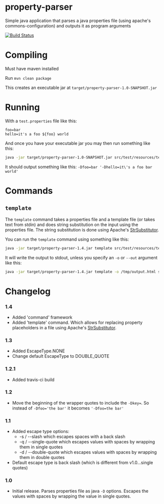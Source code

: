 # property-parser
Simple java application that parses a java properties file (using apache's commons-configuration) and outputs it as program arguments

[![Build Status](https://travis-ci.org/MashupMill/property-parser.svg?branch=master)](https://travis-ci.org/MashupMill/property-parser)

# Compiling

Must have maven installed

Run `mvn clean package`

This creates an executable jar at `target/property-parser-1.0-SNAPSHOT.jar`

# Running

With a `test.properties` file like this:

```
foo=bar
hello=it's a foo ${foo} world
```

And once you have your executable jar you may then run something like this:

```bash
java -jar target/property-parser-1.0-SNAPSHOT.jar src/test/resources/test.properties -q
```

It should output something like this: `-Dfoo=bar '-Dhello=it\'s a foo bar world'`

# Commands

## `template`

The `template` command takes a properties file and a template file (or takes text from stdin) and does string substitution on the input using the properties file.
The string substitution is done using Apache's [StrSubstitutor](https://commons.apache.org/proper/commons-lang/javadocs/api-2.6/org/apache/commons/lang/text/StrSubstitutor.html).

You can run the `template` command using something like this:

```bash
java -jar target/property-parser-1.4.jar template src/test/resources/test.properties src/test/resources/template.html
```

It will write the output to stdout, unless you specify an `-o` or `--out` argument like this:

```bash
java -jar target/property-parser-1.4.jar template -o /tmp/output.html src/test/resources/test.properties src/test/resources/template.html
```

# Changelog

### 1.4

* Added 'command' framework
* Added 'template' command. Which allows for replacing property placeholders in a file using Apache's [StrSubstitutor](https://commons.apache.org/proper/commons-lang/javadocs/api-2.6/org/apache/commons/lang/text/StrSubstitutor.html).

### 1.3

* Added EscapeType.NONE
* Change default EscapeType to DOUBLE_QUOTE

### 1.2.1

* Added travis-ci build

### 1.2

* Move the beginning of the wrapper quotes to include the `-Dkey=`. So instead of `-Dfoo='the bar'` it becomes `'-Dfoo=the bar'`

### 1.1

* Added escape type options:
    * -s / --slash which escapes spaces with a back slash
    * -q / --single-quote which escapes values with spaces by wrapping them in single quotes
    * -d / --double-quote which escapes values with spaces by wrapping them in double quotes
* Default escape type is back slash (which is different from v1.0...single quotes)

### 1.0

* Initial release. Parses properties file as java `-D` options. Escapes the values with spaces by wrapping the value in single quotes.
